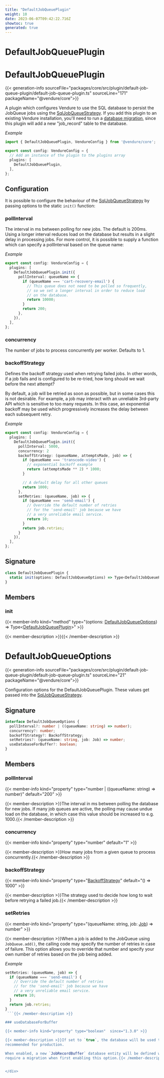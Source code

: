 ```yaml
---
title: "DefaultJobQueuePlugin"
weight: 10
date: 2023-06-07T09:42:22.716Z
showtoc: true
generated: true
---
```

<!-- This file was generated from the Vendure source. Do not modify. Instead, re-run the "docs:build" script -->

# DefaultJobQueuePlugin
<div class="symbol">


# DefaultJobQueuePlugin

{{< generation-info sourceFile="packages/core/src/plugin/default-job-queue-plugin/default-job-queue-plugin.ts" sourceLine="171" packageName="@vendure/core">}}

A plugin which configures Vendure to use the SQL database to persist the JobQueue jobs using the <a href='/typescript-api/job-queue/sql-job-queue-strategy#sqljobqueuestrategy'>SqlJobQueueStrategy</a>. If you add this
plugin to an existing Vendure installation, you'll need to run a [database migration](/docs/developer-guide/migrations), since this
plugin will add a new "job_record" table to the database.

*Example*

```TypeScript
import { DefaultJobQueuePlugin, VendureConfig } from '@vendure/core';

export const config: VendureConfig = {
  // Add an instance of the plugin to the plugins array
  plugins: [
    DefaultJobQueuePlugin,
  ],
};
```

## Configuration

It is possible to configure the behaviour of the <a href='/typescript-api/job-queue/sql-job-queue-strategy#sqljobqueuestrategy'>SqlJobQueueStrategy</a> by passing options to the static `init()` function:

### pollInterval
The interval in ms between polling for new jobs. The default is 200ms.
Using a longer interval reduces load on the database but results in a slight
delay in processing jobs. For more control, it is possible to supply a function which can specify
a pollInterval based on the queue name:

*Example*

```TypeScript
export const config: VendureConfig = {
  plugins: [
    DefaultJobQueuePlugin.init({
      pollInterval: queueName => {
        if (queueName === 'cart-recovery-email') {
          // This queue does not need to be polled so frequently,
          // so we set a longer interval in order to reduce load
          // on the database.
          return 10000;
        }
        return 200;
      },
    }),
  ],
};
```
### concurrency
The number of jobs to process concurrently per worker. Defaults to 1.

### backoffStrategy
Defines the backoff strategy used when retrying failed jobs. In other words, if a job fails
and is configured to be re-tried, how long should we wait before the next attempt?

By default, a job will be retried as soon as possible, but in some cases this is not desirable. For example,
a job may interact with an unreliable 3rd-party API which is sensitive to too many requests. In this case, an
exponential backoff may be used which progressively increases the delay between each subsequent retry.

*Example*

```TypeScript
export const config: VendureConfig = {
  plugins: [
    DefaultJobQueuePlugin.init({
      pollInterval: 5000,
      concurrency: 2
      backoffStrategy: (queueName, attemptsMade, job) => {
        if (queueName === 'transcode-video') {
          // exponential backoff example
          return (attemptsMade ** 2) * 1000;
        }

        // A default delay for all other queues
        return 1000;
      },
      setRetries: (queueName, job) => {
        if (queueName === 'send-email') {
          // Override the default number of retries
          // for the 'send-email' job because we have
          // a very unreliable email service.
          return 10;
        }
        return job.retries;
      }
    }),
  ],
};
```

## Signature

```TypeScript
class DefaultJobQueuePlugin {
  static init(options: DefaultJobQueueOptions) => Type<DefaultJobQueuePlugin>;
}
```
## Members

### init

{{< member-info kind="method" type="(options: <a href='/typescript-api/job-queue/default-job-queue-plugin#defaultjobqueueoptions'>DefaultJobQueueOptions</a>) => Type&#60;<a href='/typescript-api/job-queue/default-job-queue-plugin#defaultjobqueueplugin'>DefaultJobQueuePlugin</a>&#62;"  >}}

{{< member-description >}}{{< /member-description >}}


</div>
<div class="symbol">


# DefaultJobQueueOptions

{{< generation-info sourceFile="packages/core/src/plugin/default-job-queue-plugin/default-job-queue-plugin.ts" sourceLine="21" packageName="@vendure/core">}}

Configuration options for the DefaultJobQueuePlugin. These values get passed into the
<a href='/typescript-api/job-queue/sql-job-queue-strategy#sqljobqueuestrategy'>SqlJobQueueStrategy</a>.

## Signature

```TypeScript
interface DefaultJobQueueOptions {
  pollInterval?: number | ((queueName: string) => number);
  concurrency?: number;
  backoffStrategy?: BackoffStrategy;
  setRetries?: (queueName: string, job: Job) => number;
  useDatabaseForBuffer?: boolean;
}
```
## Members

### pollInterval

{{< member-info kind="property" type="number | ((queueName: string) =&#62; number)" default="200"  >}}

{{< member-description >}}The interval in ms between polling the database for new jobs. If many job queues
are active, the polling may cause undue load on the database, in which case this value
should be increased to e.g. 1000.{{< /member-description >}}

### concurrency

{{< member-info kind="property" type="number" default="1"  >}}

{{< member-description >}}How many jobs from a given queue to process concurrently.{{< /member-description >}}

### backoffStrategy

{{< member-info kind="property" type="<a href='/typescript-api/job-queue/types#backoffstrategy'>BackoffStrategy</a>" default="() =&#62; 1000"  >}}

{{< member-description >}}The strategy used to decide how long to wait before retrying a failed job.{{< /member-description >}}

### setRetries

{{< member-info kind="property" type="(queueName: string, job: <a href='/typescript-api/job-queue/job#job'>Job</a>) =&#62; number"  >}}

{{< member-description >}}When a job is added to the JobQueue using `JobQueue.add()`, the calling
code may specify the number of retries in case of failure. This option allows
you to override that number and specify your own number of retries based on
the job being added.

*Example*

```TypeScript
setRetries: (queueName, job) => {
  if (queueName === 'send-email') {
    // Override the default number of retries
    // for the 'send-email' job because we have
    // a very unreliable email service.
    return 10;
  }
  return job.retries;
}
 ```{{< /member-description >}}

### useDatabaseForBuffer

{{< member-info kind="property" type="boolean"  since="1.3.0" >}}

{{< member-description >}}If set to `true`, the database will be used to store buffered jobs. This is
recommended for production.

When enabled, a new `JobRecordBuffer` database entity will be defined which will
require a migration when first enabling this option.{{< /member-description >}}


</div>

